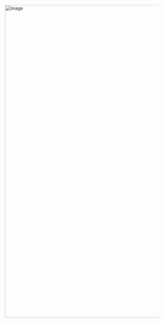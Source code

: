 <img width="1536" height="1024" alt="image" src="https://github.com/user-attachments/assets/73685386-3d68-42c2-9a63-533c7dec8702" />
